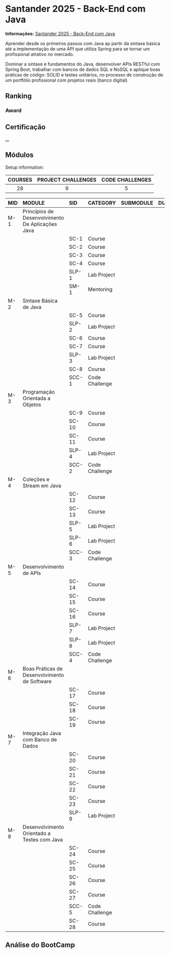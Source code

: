 # Santander 2025 - Back-End com Java

**Informações:** [Santander 2025 - Back-End com Java](https://web.dio.me/track/santander-2025-java-back-end?tab=about)

Aprender desde os primeiros passos com Java ap partir da sintaxe básica até a implementação de uma API que utiliza Spring para se tornar um profissional atrativo no mercado.

Dominar a sintaxe e fundamentos do Java, desenvolver APIs RESTful com Spring Boot, trabalhar com bancos de dados SQL e NoSQL e aplique boas práticas de código: SOLID e testes unitários, no processo de construção de um portfólio profissional com projetos reais (banco digital).

## Ranking

<adicionar imagem>

### Award

## Certificação
[...]()

## Módulos

Setup information: 

|COURSES|PROJECT CHALLENGES|CODE CHALLENGES|
|:----: |:----:  		       |:----:  	     |
|28		  |9				         |5	    		     | 

|MID	  |MODULE 											                    |SID	  |CATEGORY 	    |SUBMODULE 		|DURATION	|CHECK				      |
|:----  |:---- 												                    |:----	|:----  		    |:----:				|:----:		|:----:				      |
|M-1 	  |Princípios de Desenvolvimento De Aplicações Java	|	   	  |				        | 					 	|			    |:white_check_mark:	|
|		    |			 										                        |SC-1	  |Course			    |  						|	   		  |					          |
|		    |			 										                        |SC-2	  |Course			    |   					|	   		  |					          |
|		    |													                        |SC-3	  |Course			    |  						|			    |					          |
|		    |													                        |SC-4	  |Course			    |  						|			    |					          |
|		    |													                        |SLP-1 	|Lab Project	  |  						|			    |					          |
|		    |													                        |SM-1 	|Mentoring		  |  						|			    |				          	|
|M-2 	  |Sintaxe Básica de Java  							            |	   	  |				        |						  | 			  |:white_check_mark:	|
|		    |													                        |SC-5	  |Course			    |  						|	   		  |		          			|
|		    |													                        |SLP-2  |Lab Project	  |  						|	   		  |					          |
|		    |													                        |SC-6	  |Course			    |  						|	   		  |					          |
|		    |													                        |SC-7	  |Course			    |  						|	   		  |					          |
|		    |													                        |SLP-3  |Lab Project	  |  						|	   		  |				  	        |
|		    |													                        |SC-8	  |Course			    |  						|	   		  |					          |
|		    |													                        |SCC-1	|Code Challenge	|  						|	   		  |					          |
|M-3 	  |Programação Orientada a Objetos  					      |	   	  |				        |						  |			    |:white_check_mark:	|
| 		  |													                        |SC-9	  |Course			    |	   					|			    |          					|
| 		  |													                        |SC-10	|Course			    |	   					|			    |					          |
| 		  |													                        |SC-11	|Course			    |	   					|			    |					          |
| 		  |													                        |SLP-4  |Lab Project	  | 	   				|			    |					          |
| 		  |													                        |SCC-2	|Code Challenge	|  						|	   		  |					          |
|M-4 	  |Coleções e Stream em Java							          |	   	  |				        |						  |			    |:white_check_mark:	|
|	 	    |													                        |SC-12	|Course			    |						  |    			|          					|
|	 	    |													                        |SC-13	|Course			    |						  |			    |					          |
|	 	    |													                        |SLP-5  |Lab Project	  |						  |			    |					          |
|	 	    |													                        |SLP-6  |Lab Project	  |						  |			    |					          |
|	 	    |													                        |SCC-3	|Code Challenge	|						  |			    |					          |
|M-5 	  |Desenvolvimento de APIs  							          |	   	  |				        |						  |			    |:white_check_mark:	|
|	 	    |													                        |SC-14	|Course			    |						  |			    |          					|
|	 	    |													                        |SC-15	|Course			    |						  |			    |	          				|
|	 	    |													                        |SC-16	|Course			    |						  |			    |          					|
|	 	    |													                        |SLP-7  |Lab Project	  |						  |			    |					          |
|	 	    |													                        |SLP-8  |Lab Project	  |						  |			    |					          |
|	 	    |													                        |SCC-4	|Code Challenge	|						  |			    |					          |
|M-6 	  |Boas Práticas de Desenvolvimento de Software  		|	   	  |				        |						  |			    |:white_check_mark:	|
|	 	    |													                        |SC-17	|Course			    |						  |			    |         					|
|	 	    |													                        |SC-18	|Course			    |						  |			    |          					|
| 		  |													                        |SC-19	|Course			    |						  |			    |          					|
|M-7 	  |Integração Java com Banco de Dados  				      |	   	  |				        |						  |			    |:white_check_mark:	|
|	 	    |													                        |SC-20	|Course			    |						  |	    		|					          |
|	 	    |													                        |SC-21	|Course			    |						  |			    |					          |
|	 	    |													                        |SC-22	|Course			    |						  |			    |					          |
|	 	    |													                        |SC-23	|Course			    |						  |			    |					          |
| 		  |													                        |SLP-9  |Lab Project	  |						  |			    |					          |
|M-8 	  |Desenvolvimento Orientado a Testes com Java  		|	   	  |				        |						  |			    |:white_check_mark:	|
|	 	    |													                        |SC-24	|Course			    |						  |			    |					          |
|	 	    |													                        |SC-25	|Course			    |						  |			    |					          |
|	 	    |													                        |SC-26	|Course			    |						  |			    |					          |
|	 	    |													                        |SC-27	|Course			    |						  |			    |					          |
|	 	    |													                        |SCC-5	|Code Challenge	|						  |			    |					          |
|	 	    |													                        |SC-28	|Course			    |						  |			    |	        				  |

## Análise do BootCamp
